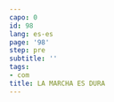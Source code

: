 ```yaml
---
capo: 0
id: 98
lang: es-es
page: '98'
step: pre
subtitle: ''
tags:
- com
title: LA MARCHA ES DURA
---
```

